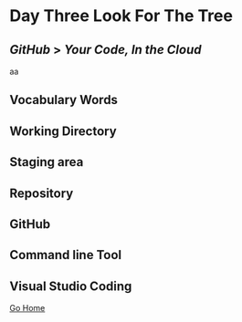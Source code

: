 # **Day Three Look For The Tree**

***GitHub***
    > *Your Code, In the Cloud*
----------------------------------
aa

  ## Vocabulary Words

  ## Working Directory

  ## Staging area

  ## Repository

  ## GitHub

  ## Command line Tool 
    
  ## Visual Studio Coding

  [Go Home](/README.md)
  